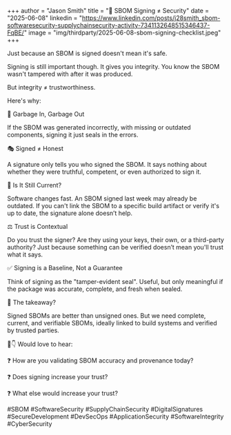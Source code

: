 +++
author = "Jason Smith"
title = "🔏 SBOM Signing ≠ Security"
date = "2025-06-08"
linkedin = "https://www.linkedin.com/posts/j28smith_sbom-softwaresecurity-supplychainsecurity-activity-7341132648515346437-FqBE/"
image = "img/thirdparty/2025-06-08-sbom-signing-checklist.jpeg"
+++

Just because an SBOM is signed doesn't mean it's safe.

Signing is still important though. It gives you integrity. You know the SBOM wasn't tampered with after it was produced.

But integrity ≠ trustworthiness.

Here's why:

🧱 Garbage In, Garbage Out

If the SBOM was generated incorrectly, with missing or outdated components, signing it just seals in the errors.

🎭 Signed ≠ Honest

A signature only tells you who signed the SBOM. It says nothing about whether they were truthful, competent, or even authorized to sign it.

📅 Is It Still Current?

Software changes fast. An SBOM signed last week may already be outdated. If you can't link the SBOM to a specific build artifact or verify it's up to date, the signature alone doesn’t help.

⚖️ Trust is Contextual

Do you trust the signer? Are they using your keys, their own, or a third-party authority? Just because something can be verified doesn’t mean you'll trust what it says.

✅ Signing is a Baseline, Not a Guarantee

Think of signing as the "tamper-evident seal". Useful, but only meaningful if the package was accurate, complete, and fresh when sealed.

🤔 The takeaway?

Signed SBOMs are better than unsigned ones. But we need complete, current, and verifiable SBOMs, ideally linked to build systems and verified by trusted parties.

💬👇 Would love to hear: 

❓ How are you validating SBOM accuracy and provenance today?

❓ Does signing increase your trust?

❓ What else would increase your trust?

#SBOM #SoftwareSecurity #SupplyChainSecurity #DigitalSignatures #SecureDevelopment #DevSecOps #ApplicationSecurity #SoftwareIntegrity #CyberSecurity
